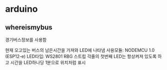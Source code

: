 # arduino
## whereismybus
경기버스정보를 사용함

현재 오고있는 버스의 남은시간을 가져와 LED에 나타냄
사용모듈: NODEMCU 1.0 (ESP12-e)
LED타입: WS2801 RBG 스트립
각줄의 첫번째 LED는 항상켜져 있도록 하고 시간을 LED하나당 1분으로 위치처럼 표시 
